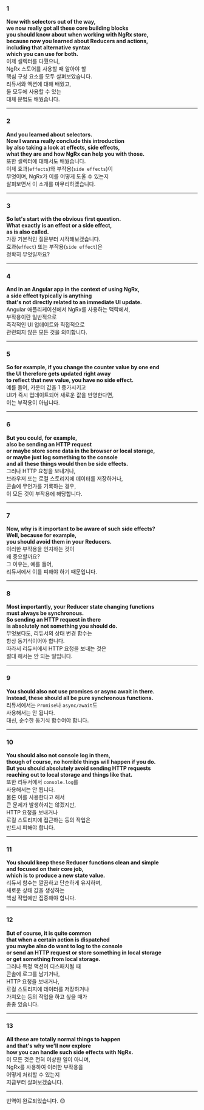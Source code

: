 ### 1
**Now with selectors out of the way,**  
**we now really got all these core building blocks**  
**you should know about when working with NgRx store,**  
**because now you learned about Reducers and actions,**  
**including that alternative syntax**  
**which you can use for both.**  
이제 셀렉터를 다뤘으니,  
NgRx 스토어를 사용할 때 알아야 할  
핵심 구성 요소를 모두 살펴보았습니다.  
리듀서와 액션에 대해 배웠고,  
둘 모두에 사용할 수 있는  
대체 문법도 배웠습니다.

---

### 2
**And you learned about selectors.**  
**Now I wanna really conclude this introduction**  
**by also taking a look at effects, side effects,**  
**what they are and how NgRx can help you with those.**  
또한 셀렉터에 대해서도 배웠습니다.  
이제 효과(`effects`)와 부작용(`side effects`)이  
무엇이며, NgRx가 이를 어떻게 도울 수 있는지  
살펴보면서 이 소개를 마무리하겠습니다.

---

### 3
**So let's start with the obvious first question.**  
**What exactly is an effect or a side effect,**  
**as is also called.**  
가장 기본적인 질문부터 시작해보겠습니다.  
효과(`effect`) 또는 부작용(`side effect`)은  
정확히 무엇일까요?

---

### 4
**And in an Angular app in the context of using NgRx,**  
**a side effect typically is anything**  
**that's not directly related to an immediate UI update.**  
Angular 애플리케이션에서 NgRx를 사용하는 맥락에서,  
부작용이란 일반적으로  
즉각적인 UI 업데이트와 직접적으로  
관련되지 않은 모든 것을 의미합니다.

---

### 5
**So for example, if you change the counter value by one end**  
**the UI therefore gets updated right away**  
**to reflect that new value, you have no side effect.**  
예를 들어, 카운터 값을 1 증가시키고  
UI가 즉시 업데이트되어 새로운 값을 반영한다면,  
이는 부작용이 아닙니다.

---

### 6
**But you could, for example,**  
**also be sending an HTTP request**  
**or maybe store some data in the browser or local storage,**  
**or maybe just log something to the console**  
**and all these things would then be side effects.**  
그러나 HTTP 요청을 보내거나,  
브라우저 또는 로컬 스토리지에 데이터를 저장하거나,  
콘솔에 무언가를 기록하는 경우,  
이 모든 것이 부작용에 해당합니다.

---

### 7
**Now, why is it important to be aware of such side effects?**  
**Well, because for example,**  
**you should avoid them in your Reducers.**  
이러한 부작용을 인지하는 것이  
왜 중요할까요?  
그 이유는, 예를 들어,  
리듀서에서 이를 피해야 하기 때문입니다.

---

### 8
**Most importantly, your Reducer state changing functions**  
**must always be synchronous.**  
**So sending an HTTP request in there**  
**is absolutely not something you should do.**  
무엇보다도, 리듀서의 상태 변경 함수는  
항상 동기식이어야 합니다.  
따라서 리듀서에서 HTTP 요청을 보내는 것은  
절대 해서는 안 되는 일입니다.

---

### 9
**You should also not use promises or async await in there.**  
**Instead, these should all be pure synchronous functions.**  
리듀서에서는 `Promise`나 `async/await`도  
사용해서는 안 됩니다.  
대신, 순수한 동기식 함수여야 합니다.

---

### 10
**You should also not console log in them,**  
**though of course, no horrible things will happen if you do.**  
**But you should absolutely avoid sending HTTP requests**  
**reaching out to local storage and things like that.**  
또한 리듀서에서 `console.log`를  
사용해서는 안 됩니다.  
물론 이를 사용한다고 해서  
큰 문제가 발생하지는 않겠지만,  
HTTP 요청을 보내거나  
로컬 스토리지에 접근하는 등의 작업은  
반드시 피해야 합니다.

---

### 11
**You should keep these Reducer functions clean and simple**  
**and focused on their core job,**  
**which is to produce a new state value.**  
리듀서 함수는 깔끔하고 단순하게 유지하며,  
새로운 상태 값을 생성하는  
핵심 작업에만 집중해야 합니다.

---

### 12
**But of course, it is quite common**  
**that when a certain action is dispatched**  
**you maybe also do want to log to the console**  
**or send an HTTP request or store something in local storage**  
**or get something from local storage.**  
그러나 특정 액션이 디스패치될 때  
콘솔에 로그를 남기거나,  
HTTP 요청을 보내거나,  
로컬 스토리지에 데이터를 저장하거나  
가져오는 등의 작업을 하고 싶을 때가  
종종 있습니다.

---

### 13
**All these are totally normal things to happen**  
**and that's why we'll now explore**  
**how you can handle such side effects with NgRx.**  
이 모든 것은 전혀 이상한 일이 아니며,  
NgRx를 사용하여 이러한 부작용을  
어떻게 처리할 수 있는지  
지금부터 살펴보겠습니다.

---

번역이 완료되었습니다. 😊
